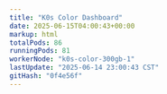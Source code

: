 ```yaml
---
title: "K0s Color Dashboard"
date: 2025-06-15T04:00:43+00:00
markup: html
totalPods: 86
runningPods: 81
workerNode: "k0s-color-300gb-1"
lastUpdate: "2025-06-14 23:00:43 CST"
gitHash: "0f4e56f"
---
```


<!-- This content is dynamically updated by the DashboardUpdater Operator -->
<!-- The dashboard UI is rendered by Hugo templates and CSS/JS files -->
